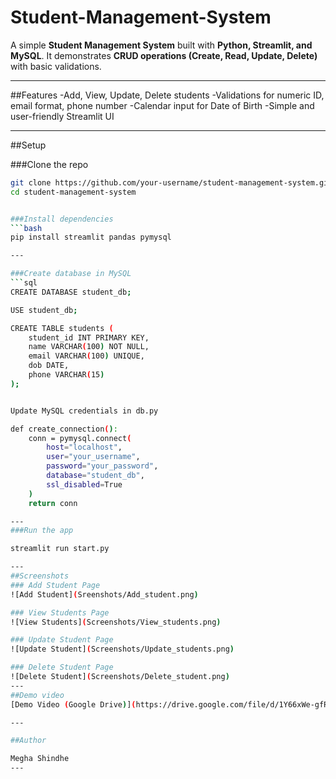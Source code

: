 # Student-Management-System
A simple **Student Management System** built with **Python, Streamlit, and MySQL**.
It demonstrates **CRUD operations (Create, Read, Update, Delete)** with basic validations.

---

##Features
-Add, View, Update, Delete students
-Validations for numeric ID, email format, phone number
-Calendar input for Date of Birth
-Simple and user-friendly Streamlit UI

---

##Setup

###Clone the repo
```bash
git clone https://github.com/your-username/student-management-system.git
cd student-management-system


###Install dependencies
```bash
pip install streamlit pandas pymysql

---

###Create database in MySQL
```sql
CREATE DATABASE student_db;

USE student_db;

CREATE TABLE students (
    student_id INT PRIMARY KEY,
    name VARCHAR(100) NOT NULL,
    email VARCHAR(100) UNIQUE,
    dob DATE,
    phone VARCHAR(15)
);


Update MySQL credentials in db.py

def create_connection():
    conn = pymysql.connect(
        host="localhost",
        user="your_username",
        password="your_password",
        database="student_db",
        ssl_disabled=True
    )
    return conn

---
###Run the app

streamlit run start.py

---
##Screenshots
### Add Student Page  
![Add Student](Sreenshots/Add_student.png)  

### View Students Page  
![View Students](Screenshots/View_students.png)  

### Update Student Page  
![Update Student](Screenshots/Update_students.png)  

### Delete Student Page  
![Delete Student](Screenshots/Delete_student.png) 
---
##Demo video
[Demo Video (Google Drive)](https://drive.google.com/file/d/1Y66xWe-gfRDPY1sgfoGi0Jims-dP1nDF/view?usp=sharing)

---

##Author

Megha Shindhe
---
